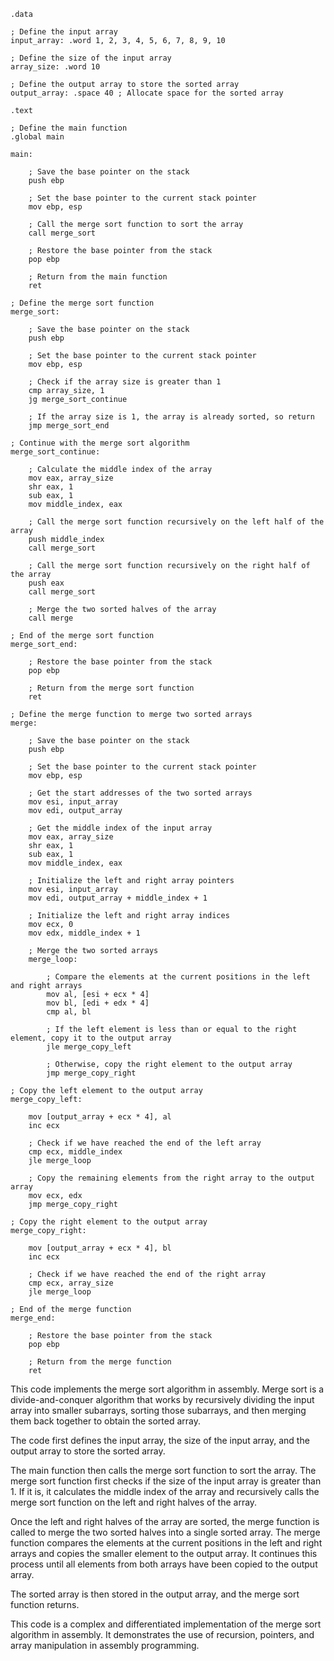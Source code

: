 ```assembly
.data

; Define the input array
input_array: .word 1, 2, 3, 4, 5, 6, 7, 8, 9, 10

; Define the size of the input array
array_size: .word 10

; Define the output array to store the sorted array
output_array: .space 40 ; Allocate space for the sorted array

.text

; Define the main function
.global main

main:

    ; Save the base pointer on the stack
    push ebp

    ; Set the base pointer to the current stack pointer
    mov ebp, esp

    ; Call the merge sort function to sort the array
    call merge_sort

    ; Restore the base pointer from the stack
    pop ebp

    ; Return from the main function
    ret

; Define the merge sort function
merge_sort:

    ; Save the base pointer on the stack
    push ebp

    ; Set the base pointer to the current stack pointer
    mov ebp, esp

    ; Check if the array size is greater than 1
    cmp array_size, 1
    jg merge_sort_continue

    ; If the array size is 1, the array is already sorted, so return
    jmp merge_sort_end

; Continue with the merge sort algorithm
merge_sort_continue:

    ; Calculate the middle index of the array
    mov eax, array_size
    shr eax, 1
    sub eax, 1
    mov middle_index, eax

    ; Call the merge sort function recursively on the left half of the array
    push middle_index
    call merge_sort

    ; Call the merge sort function recursively on the right half of the array
    push eax
    call merge_sort

    ; Merge the two sorted halves of the array
    call merge

; End of the merge sort function
merge_sort_end:

    ; Restore the base pointer from the stack
    pop ebp

    ; Return from the merge sort function
    ret

; Define the merge function to merge two sorted arrays
merge:

    ; Save the base pointer on the stack
    push ebp

    ; Set the base pointer to the current stack pointer
    mov ebp, esp

    ; Get the start addresses of the two sorted arrays
    mov esi, input_array
    mov edi, output_array

    ; Get the middle index of the input array
    mov eax, array_size
    shr eax, 1
    sub eax, 1
    mov middle_index, eax

    ; Initialize the left and right array pointers
    mov esi, input_array
    mov edi, output_array + middle_index + 1

    ; Initialize the left and right array indices
    mov ecx, 0
    mov edx, middle_index + 1

    ; Merge the two sorted arrays
    merge_loop:

        ; Compare the elements at the current positions in the left and right arrays
        mov al, [esi + ecx * 4]
        mov bl, [edi + edx * 4]
        cmp al, bl

        ; If the left element is less than or equal to the right element, copy it to the output array
        jle merge_copy_left

        ; Otherwise, copy the right element to the output array
        jmp merge_copy_right

; Copy the left element to the output array
merge_copy_left:

    mov [output_array + ecx * 4], al
    inc ecx

    ; Check if we have reached the end of the left array
    cmp ecx, middle_index
    jle merge_loop

    ; Copy the remaining elements from the right array to the output array
    mov ecx, edx
    jmp merge_copy_right

; Copy the right element to the output array
merge_copy_right:

    mov [output_array + ecx * 4], bl
    inc ecx

    ; Check if we have reached the end of the right array
    cmp ecx, array_size
    jle merge_loop

; End of the merge function
merge_end:

    ; Restore the base pointer from the stack
    pop ebp

    ; Return from the merge function
    ret
```

This code implements the merge sort algorithm in assembly. Merge sort is a divide-and-conquer algorithm that works by recursively dividing the input array into smaller subarrays, sorting those subarrays, and then merging them back together to obtain the sorted array.

The code first defines the input array, the size of the input array, and the output array to store the sorted array.

The main function then calls the merge sort function to sort the array. The merge sort function first checks if the size of the input array is greater than 1. If it is, it calculates the middle index of the array and recursively calls the merge sort function on the left and right halves of the array.

Once the left and right halves of the array are sorted, the merge function is called to merge the two sorted halves into a single sorted array. The merge function compares the elements at the current positions in the left and right arrays and copies the smaller element to the output array. It continues this process until all elements from both arrays have been copied to the output array.

The sorted array is then stored in the output array, and the merge sort function returns.

This code is a complex and differentiated implementation of the merge sort algorithm in assembly. It demonstrates the use of recursion, pointers, and array manipulation in assembly programming.